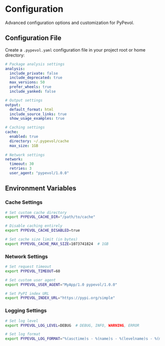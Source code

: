 # Configuration

Advanced configuration options and customization for PyPevol.

## Configuration File

Create a `.pypevol.yaml` configuration file in your project root or home directory:

```yaml
# Package analysis settings
analysis:
  include_private: false
  include_deprecated: true
  max_versions: 50
  prefer_wheels: true
  include_yanked: false

# Output settings
output:
  default_format: html
  include_source_links: true
  show_usage_examples: true

# Caching settings
cache:
  enabled: true
  directory: ~/.pypevol/cache
  max_size: 1GB
  
# Network settings
network:
  timeout: 30
  retries: 3
  user_agent: "pypevol/1.0.0"
```

## Environment Variables

### Cache Settings
```bash
# Set custom cache directory
export PYPEVOL_CACHE_DIR="/path/to/cache"

# Disable caching entirely
export PYPEVOL_CACHE_DISABLED=true

# Set cache size limit (in bytes)
export PYPEVOL_CACHE_MAX_SIZE=1073741824  # 1GB
```

### Network Settings
```bash
# Set request timeout
export PYPEVOL_TIMEOUT=60

# Set custom user agent
export PYPEVOL_USER_AGENT="MyApp/1.0 pypevol/1.0.0"

# Set PyPI index URL
export PYPEVOL_INDEX_URL="https://pypi.org/simple"
```

### Logging Settings
```bash
# Set log level
export PYPEVOL_LOG_LEVEL=DEBUG  # DEBUG, INFO, WARNING, ERROR

# Set log format
export PYPEVOL_LOG_FORMAT="%(asctime)s - %(name)s - %(levelname)s - %(message)s"
```
